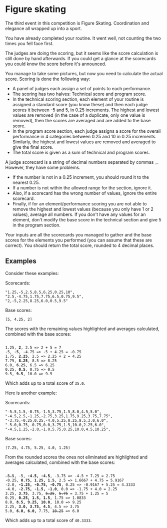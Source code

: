 # Figure skating

The third event in this competition is Figure Skating. Coordination and elegance all wrapped up into a sport.

You have already completed your routine. It went well, not counting the two times you fell face first.

The judges are doing the scoring, but it seems like the score calculation is still done by hand afterwards. If you could get a glance at the scorecards you could know the score before it's announced.

You manage to take some pictures, but now you need to calculate the actual score. Scoring is done the following way:

- A panel of judges each assign a set of points to each performance.
- The scoring has two halves: Technical score and program score.
- In the technical scoring section, each element of your routine is assigned a standard score (you know these) and then each judge scores it between -5 and 5, in 0.25 increments. The highest and lowest values are removed (in the case of a duplicate, only one value is removed), then the scores are averaged and are added to the base score.
- In the program score section, each judge assigns a score for the overall performance in 4 categories between 0.25 and 10 in 0.25 increments. Similarly, the highest and lowest values are removed and averaged to give the final score.
- The total score is given as a sum of technical and program scores.

A judge scorecard is a string of decimal numbers separated by commas `,`. However, they have some problems.

- If the number is not in a 0.25 increment, you should round it to the nearest 0.25.
- If a number is not within the allowed range for the section, ignore it.
- Also, if a scorecard has the wrong number of values, ignore the entire scorecard.
- Finally, if for an element/performance scoring you are not able to remove the highest and lowest values (because you only have 1 or 2 values), average all numbers. If you don't have any values for an element, don't modify the base score in the technical section and give 5 in the program section.

Your inputs are all the scorecards you managed to gather and the base scores for the elements you performed (you can assume that these are correct). You should return the total score, rounded to 4 decimal places.

## Examples

Consider these examples:

Scorecards:
```
"1.25,-5,2.5,8.5,6.25,0.25,10",
"2.5,-4.75,1.75,7.75,6.5,0.75,9.5",
"2,-5,2.25,8.25,6.0,0.5,9.5"
```           
Base scores:
```
[5, 4.25, 2]
```
The scores with the remaining values highlighted and averages calculated, combined with the base scores:
<pre><code>
1.25, <b>2</b>, 2.5 => 2 + 5 = 7
-5, <b>-5</b>, -4.75 => -5 + 4.25 = -0.75
1.75, <b>2.25</b>, 2.5 => 2.25 + 2 = 4.25
7.75, <b>8.25</b>, 8.5 => 8.25
6.0, <b>6.25</b>, 6.5 => 6.25
0.25, <b>0.5</b>, 0.75 => 0.5
9.5, <b>9.5</b>, 10.0 => 9.5
</code></pre>
Which adds up to a total score of `35.0`.

Here is another example:

Scorecards:
```
"-5.5,1.5,-0.75,-1.5,3.75,1.5,8.0,4.5,5.0",
"-4.5,2.5,-1.25,-2.75,3.25,1.75,9.25,3.75,7.75",
"-3.75,-0.25,0.25,-4.0,5.25,0.25,8.5,3.0,6.0",
"-5.0,0.75,-0.75,0.0,3.75,1.5,10.0,2.25,6.0",
"-4.5,1.25,-2.0,-1.0,5.75,0.25,10.0,4.5,10.25",
```
Base scores:
```
[7.25, 4.75, 5.25, 4.0, 1.25]
```
From the rounded scores the ones not eliminated are highlighted and averages calculated, combined with the base scores:
<pre><code>
<del>-5.5</del>, -5, <b>-4.5, -4.5</b>, -3.75 => -4.5 + 7.25 = 2.75
-0.25, <b>0.75, 1.25, 1.5</b>, 2.5 => 1.6667 + 4.75 = 5.9167
-2.0, <b>-1.25, -0.75, -0.75</b>, 0.25 => -0.9167 + 5.25 = 4.3333
-4.0, <b>-2.75, -1.5, -1.0</b>, 0.0 => -1.75 + 4.0 = 2.25
3.25, <b>3.75</b>, 3.75, <del>5.25</del>, <del>5.75</del> = 3.75 + 1.25 = 5
0.25, <b>0.25, 1.5, 1.5</b>, 1.75 => 1.0833
8.0, <b>8.5, 9.25, 10.0</b>, 10.0 => 9.25
2.25, <b>3.0, 3.75, 4.5</b>, 4.5 => 3.75
5.0, <b>6.0, 6.0,</b> 7.75, <del>10.25</del> => 6.0
</code></pre>
Which adds up to a total score of `40.3333`.